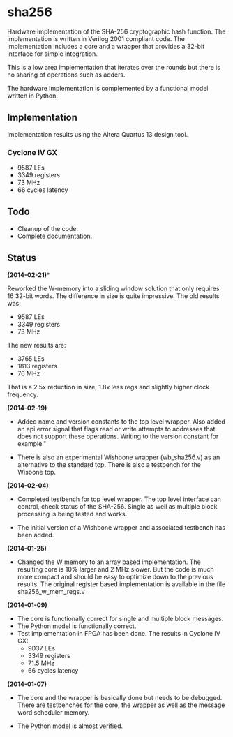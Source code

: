 # sha256 #
Hardware implementation of the SHA-256 cryptographic hash function. The
implementation is written in Verilog 2001 compliant code. The
implementation includes a core and a wrapper that provides a 32-bit
interface for simple integration.

This is a low area implementation that iterates over the rounds but
there is no sharing of operations such as adders.

The hardware implementation is complemented by a functional model
written in Python.


## Implementation ##
Implementation results using the Altera Quartus 13 design tool.

### Cyclone IV GX ###
- 9587 LEs
- 3349 registers
- 73 MHz
- 66 cycles latency


## Todo ##
- Cleanup of the code.
- Complete documentation.


## Status ##
**(2014-02-21)***

Reworked the W-memory into a sliding window solution that only
requires 16 32-bit words. The difference in size is quite
impressive. The old results was:

- 9587 LEs
- 3349 registers
- 73 MHz

The new results are:

- 3765 LEs
- 1813 registers
- 76 MHz

That is a 2.5x reduction in size, 1.8x less regs and slightly higher
clock frequency.


**(2014-02-19)**
- Added name and version constants to the top level wrapper. Also added
  an api error signal that flags read or write attempts to addresses
  that does not support these operations. Writing to the version
  constant for example."

- There is also an experimental Wishbone wrapper (wb_sha256.v) as an
  alternative to the standard top. There is also a testbench for the
  Wisbone top.
  

**(2014-02-04)**
- Completed testbench for top level wrapper. The top level interface can
control, check status of the SHA-256. Single as well as multiple block
processing is being tested and works.

- The initial version of a Wishbone wrapper and associated testbench has
been added.


**(2014-01-25)**
- Changed the W memory to an array based implementation. The resulting
core is 10% larger and 2 MHz slower. But the code is much more compact
and should be easy to optimize down to the previous results. The
original register based implementation is available in the file
sha256_w_mem_regs.v



**(2014-01-09)**
- The core is functionally correct for single and multiple block messages.
- The Python model is functionally correct.
- Test implementation in FPGA has been done. The results in Cyclone IV GX:
  - 9037 LEs
  - 3349 registers
  - 71.5 MHz
  - 66 cycles latency



**(2014-01-07)**
- The core and the wrapper is basically done but needs to be
debugged. There are testbenches for the core, the wrapper as well as the
message word scheduler memory.

- The Python model is almost verified.



